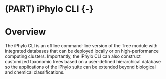 # (PART) iPhylo CLI {-}

# Overview

The iPhylo CLI is an offline command-line version of the Tree module with integrated databases that can be deployed locally or on high-performance computing clusters. Importantly, the iPhylo CLI can also construct customized taxonomic trees based on a user-defined hierarchical database so the applications of the iPhylo suite can be extended beyond biological and chemical classifications. 

